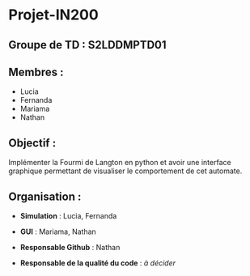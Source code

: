 # Projet-IN200

## Groupe de TD : S2LDDMPTD01

## Membres :

- Lucia
- Fernanda
- Mariama
- Nathan

## Objectif : 

Implémenter la Fourmi de Langton en python et avoir une interface graphique permettant de visualiser le comportement de cet automate.

## Organisation :
- **Simulation** : Lucia, Fernanda
- **GUI** : Mariama, Nathan

- **Responsable Github** : Nathan
- **Responsable de la qualité du code** : _à décider_
